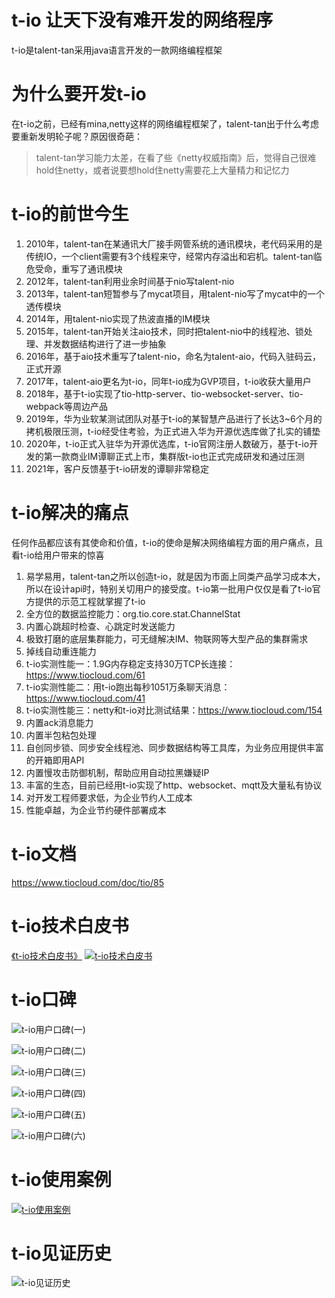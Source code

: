 # t-io 让天下没有难开发的网络程序
t-io是talent-tan采用java语言开发的一款网络编程框架

# 为什么要开发t-io
在t-io之前，已经有mina,netty这样的网络编程框架了，talent-tan出于什么考虑要重新发明轮子呢？原因很奇葩： 
> talent-tan学习能力太差，在看了些《netty权威指南》后，觉得自己很难hold住netty，或者说要想hold住netty需要花上大量精力和记忆力

# t-io的前世今生
1. 2010年，talent-tan在某通讯大厂接手网管系统的通讯模块，老代码采用的是传统IO，一个client需要有3个线程来守，经常内存溢出和宕机。talent-tan临危受命，重写了通讯模块
2. 2012年，talent-tan利用业余时间基于nio写talent-nio
3. 2013年，talent-tan短暂参与了mycat项目，用talent-nio写了mycat中的一个透传模块
4. 2014年，用talent-nio实现了热波直播的IM模块
5. 2015年，talent-tan开始关注aio技术，同时把talent-nio中的线程池、锁处理、并发数据结构进行了进一步抽象
6. 2016年，基于aio技术重写了talent-nio，命名为talent-aio，代码入驻码云，正式开源
7. 2017年，talent-aio更名为t-io，同年t-io成为GVP项目，t-io收获大量用户
8. 2018年，基于t-io实现了tio-http-server、tio-websocket-server、tio-webpack等周边产品
9. 2019年，华为业软某测试团队对基于t-io的某智慧产品进行了长达3~6个月的拷机极限压测，t-io经受住考验，为正式进入华为开源优选库做了扎实的铺垫
10. 2020年，t-io正式入驻华为开源优选库，t-io官网注册人数破万，基于t-io开发的第一款商业IM谭聊正式上市，集群版t-io也正式完成研发和通过压测
11. 2021年，客户反馈基于t-io研发的谭聊非常稳定

# t-io解决的痛点
任何作品都应该有其使命和价值，t-io的使命是解决网络编程方面的用户痛点，且看t-io给用户带来的惊喜
1. 易学易用，talent-tan之所以创造t-io，就是因为市面上同类产品学习成本大，所以在设计api时，特别关切用户的接受度。t-io第一批用户仅仅是看了t-io官方提供的示范工程就掌握了t-io
2. 全方位的数据监控能力：org.tio.core.stat.ChannelStat
3. 内置心跳超时检查、心跳定时发送能力
4. 极致打磨的底层集群能力，可无缝解决IM、物联网等大型产品的集群需求
5. 掉线自动重连能力
6. t-io实测性能一：1.9G内存稳定支持30万TCP长连接：https://www.tiocloud.com/61
7. t-io实测性能二：用t-io跑出每秒1051万条聊天消息：https://www.tiocloud.com/41
8. t-io实测性能三：netty和t-io对比测试结果：https://www.tiocloud.com/154
9. 内置ack消息能力
10. 内置半包粘包处理
11. 自创同步锁、同步安全线程池、同步数据结构等工具库，为业务应用提供丰富的开箱即用API
12. 内置慢攻击防御机制，帮助应用自动拉黑嫌疑IP
13. 丰富的生态，目前已经用t-io实现了http、websocket、mqtt及大量私有协议
14. 对开发工程师要求低，为企业节约人工成本
15. 性能卓越，为企业节约硬件部署成本

# t-io文档
https://www.tiocloud.com/doc/tio/85

# t-io技术白皮书
[《t-io技术白皮书》](https://www.tiocloud.com/tio.pdf)
[![t-io技术白皮书](https://images.gitee.com/uploads/images/2021/1123/155602_fde63447_355738.jpeg "t-io技术白皮书.jpg")](https://www.tiocloud.com/tio.pdf)


# t-io口碑

![t-io用户口碑(一)](https://res.tiocloud.com/202111/blog/upload/img/50/8931/1119484/88097537/74541310905/47/165441/1465242802995732480_sm.jpeg "t-io用户口碑1.jpg")

![t-io用户口碑(二)](https://res.tiocloud.com/202111/blog/upload/img/50/8931/1119484/88097537/74541310905/30/165441/1465242803872342016_sm.jpeg "t-io用户口碑2.jpg")

![t-io用户口碑(三)](https://res.tiocloud.com/202111/blog/upload/img/50/8931/1119484/88097537/74541310905/20/165442/1465242804337909760_sm.jpeg "t-io用户口碑3.jpg")

![t-io用户口碑(四)](https://res.tiocloud.com/202111/blog/upload/img/50/8931/1119484/88097537/74541310905/90/165441/1465242803121561600_sm.jpeg "t-io用户口碑4.jpg")

![t-io用户口碑(五)](https://res.tiocloud.com/202111/blog/upload/img/50/8931/1119484/88097537/74541310905/29/165441/1465242803469688832_sm.jpeg "t-io用户口碑5.jpg")

![t-io用户口碑(六)](https://res.tiocloud.com/202111/blog/upload/img/50/8931/1119484/88097537/74541310905/41/165441/1465242802333032448_sm.jpeg "t-io用户口碑6.jpg")

# t-io使用案例
[![t-io使用案例](https://images.gitee.com/uploads/images/2021/1123/155431_8a7ea725_355738.jpeg "t-io使用案例.jpg")](https://www.tiocloud.com/2/case/index.html)

# t-io见证历史
![t-io见证历史](https://images.gitee.com/uploads/images/2021/1123/155507_3cff18d2_355738.jpeg "t-io见证历史.jpg")

